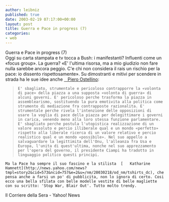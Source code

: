 ```yaml
---
author: leibniz
published: true
date: 2003-02-19 07:17:00+00:00
layout: post
title: Guerra e Pace in progress (7) 
categories:
- web
---
```


Guerra e Pace in progress (7)  
 Oggi su carta stampata e tv tocca a Bush: i manifestanti? Influenti come un «focus group». La guerra? «E' l'ultima risorsa, ma a mio giudizio non fare nulla sarebbe ancora peggio. C'e chi non considera il rais un rischio per la pace: io dissento rispettosamente». Su dimostranti e mitivi per scendere in strada ha le sue idee anche  [   Piero Ostellino][1]: 

>  
> 
> 	  E' sbagliato, strumentale e pericoloso contrapporre la «volonta di pace» della piazza a una supposta «volonta di guerra» di alcuni governi. E' pericoloso perche trasforma la piazza in assemblearismo, sostituendo la pura emotivita alla politica come strumento di mediazione fra contrapposte razionalita. E' strumentale perche rivela l'intenzione delle opposizioni di usare la voglia di pace della piazza per delegittimare i governi in carica, venendo meno alla loro stessa funzione parlamentare. E' sbagliato perche postula l'utopistica realizzazione di un valore assoluto e percio illiberale qual e un mondo «perfetto» rispetto alla liberale ricerca di un valore relativo e percio realistico qual e un mondo «possibile». Nel suo appello a salvaguardare la legittimita dell'Onu, l'alleanza fra Usa e Europa, l'unita di quest'ultima, nonche nel suo apprezzamento per l'opera del governo, il presidente Ciampi ha tradotto in linguaggio politico questi principi. 

	Ma la Pace ha sempre il suo fascino e la stilista  [   Katharine Hamnett](http://news.yahoo.com/news?tmpl=story2&cid=573&ncid=757&e=2&u=/nm/20030218/od_nm/tshirts_dc), che pensa anche a farsi un po' di pubblicita, non lo ignora di certo. Cosi ecco una bella sfilata con belle modelle vestite di belle magliette con su scritto: 'Stop War, Blair Out'. Tutto molto trendy.
Il Corriere della Sera - Yahoo! News

[1]:	http://www.corriere.it/edicola/index.jsp?path=PRIMA_PAGINA&doc=OSTE